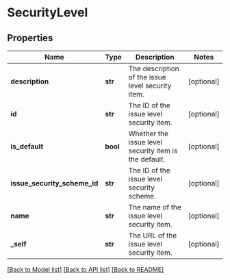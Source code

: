 # SecurityLevel

## Properties
Name | Type | Description | Notes
------------ | ------------- | ------------- | -------------
**description** | **str** | The description of the issue level security item. | [optional] 
**id** | **str** | The ID of the issue level security item. | [optional] 
**is_default** | **bool** | Whether the issue level security item is the default. | [optional] 
**issue_security_scheme_id** | **str** | The ID of the issue level security scheme. | [optional] 
**name** | **str** | The name of the issue level security item. | [optional] 
**_self** | **str** | The URL of the issue level security item. | [optional] 

[[Back to Model list]](../README.md#documentation-for-models) [[Back to API list]](../README.md#documentation-for-api-endpoints) [[Back to README]](../README.md)

